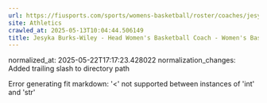 ```yaml
---
url: https://fiusports.com/sports/womens-basketball/roster/coaches/jesyka-burks-wiley/3251/
site: Athletics
crawled_at: 2025-05-13T10:04:44.506149
title: Jesyka Burks-Wiley - Head Women's Basketball Coach - Women's Basketball Coaches - FIU Athletics
---
```

normalized_at: 2025-05-22T17:17:23.428022
normalization_changes: Added trailing slash to directory path

Error generating fit markdown: '<' not supported between instances of 'int' and 'str'